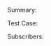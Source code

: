 Summary:
<!-- Write some summary -->


Test Case:
<!-- Describe how to test. You can include Images or Videos -->


Subscribers:
<!-- Tag anyone that you'd like to see this -->
